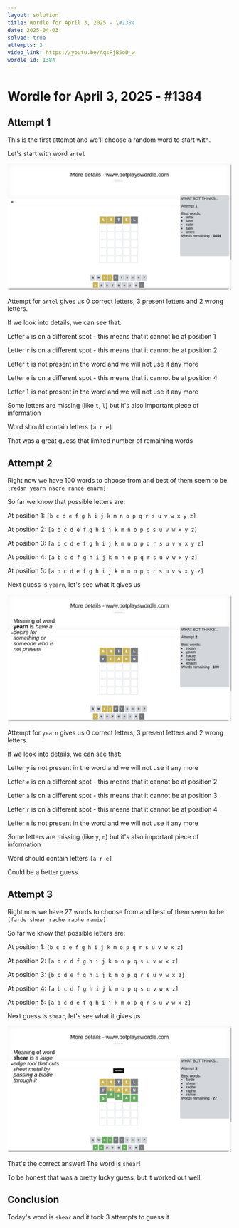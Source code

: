 ```yaml
---
layout: solution
title: Wordle for April 3, 2025 - \#1384
date: 2025-04-03
solved: true
attempts: 3
video_link: https://youtu.be/AqsFjB5oD_w
wordle_id: 1384
---
```


# Wordle for April 3, 2025 - \#1384

## Attempt 1

This is the first attempt and we'll choose a random word to start with.

Let's start with word `artel`

![Attempt 1](2025-04-03/attempt-1.png)

Attempt for `artel` gives us 0 correct letters, 3 present letters and 2 wrong letters.

If we look into details, we can see that:

Letter `a` is on a different spot - this means that it cannot be at position 1

Letter `r` is on a different spot - this means that it cannot be at position 2

Letter `t` is not present in the word and we will not use it any more

Letter `e` is on a different spot - this means that it cannot be at position 4

Letter `l` is not present in the word and we will not use it any more

Some letters are missing (like `t`, `l`) but it's also important piece of information

Word should contain letters `[a r e]`

That was a great guess that limited number of remaining words



## Attempt 2

Right now we have 100 words to choose from and best of them seem to be `[redan yearn nacre rance enarm]`

So far we know that possible letters are:

At position 1: `[b c d e f g h i j k m n o p q r s u v w x y z]`

At position 2: `[a b c d e f g h i j k m n o p q s u v w x y z]`

At position 3: `[a b c d e f g h i j k m n o p q r s u v w x y z]`

At position 4: `[a b c d f g h i j k m n o p q r s u v w x y z]`

At position 5: `[a b c d e f g h i j k m n o p q r s u v w x y z]`

Next guess is `yearn`, let's see what it gives us

![Attempt 2](2025-04-03/attempt-2.png)

Attempt for `yearn` gives us 0 correct letters, 3 present letters and 2 wrong letters.

If we look into details, we can see that:

Letter `y` is not present in the word and we will not use it any more

Letter `e` is on a different spot - this means that it cannot be at position 2

Letter `a` is on a different spot - this means that it cannot be at position 3

Letter `r` is on a different spot - this means that it cannot be at position 4

Letter `n` is not present in the word and we will not use it any more

Some letters are missing (like `y`, `n`) but it's also important piece of information

Word should contain letters `[a r e]`

Could be a better guess



## Attempt 3

Right now we have 27 words to choose from and best of them seem to be `[farde shear rache raphe ramie]`

So far we know that possible letters are:

At position 1: `[b c d e f g h i j k m o p q r s u v w x z]`

At position 2: `[a b c d f g h i j k m o p q s u v w x z]`

At position 3: `[b c d e f g h i j k m o p q r s u v w x z]`

At position 4: `[a b c d f g h i j k m o p q s u v w x z]`

At position 5: `[a b c d e f g h i j k m o p q r s u v w x z]`

Next guess is `shear`, let's see what it gives us

![Attempt 3](2025-04-03/attempt-3.png)

That's the correct answer! The word is `shear`!

To be honest that was a pretty lucky guess, but it worked out well.

## Conclusion

Today's word is `shear` and it took 3 attempts to guess it

